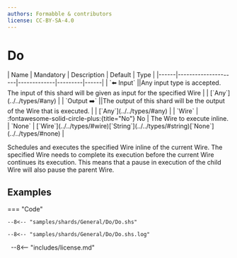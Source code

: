 ```yaml
---
authors: Formabble & contributors
license: CC-BY-SA-4.0
---
```



# Do

<div class="sh-parameters" markdown="1">
| Name | Mandatory | Description | Default | Type |
|------|---------------------|-------------|---------|------|
| `⬅️ Input` ||Any input type is accepted. The input of this shard will be given as input for the specified Wire | | [`Any`](../../types/#any) |
| `Output ➡️` ||The output of this shard will be the output of the Wire that is executed. | | [`Any`](../../types/#any) |
| `Wire` | :fontawesome-solid-circle-plus:{title="No"} No  | The Wire to execute inline. | `None` | [`Wire`](../../types/#wire)[`String`](../../types/#string)[`None`](../../types/#none) |

</div>

Schedules and executes the specified Wire inline of the current Wire. The specified Wire needs to complete its execution before the current Wire continues its execution. This means that a pause in execution of the child Wire will also pause the parent Wire.

## Examples

=== "Code"

  ```x86asm linenums="1"
  --8<-- "samples/shards/General/Do/Do.shs"
  ```

  ```
  --8<-- "samples/shards/General/Do/Do.shs.log"
  ```
&nbsp;
--8<-- "includes/license.md"

